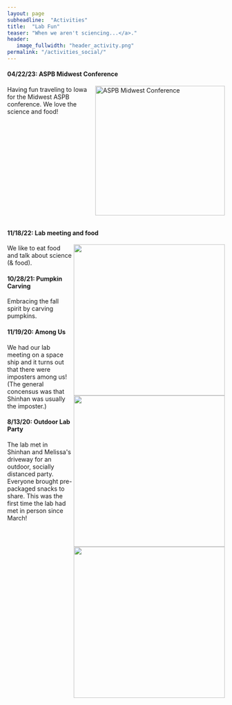 ```yaml
---
layout: page
subheadline:  "Activities"
title:  "Lab Fun"
teaser: "When we aren't sciencing...</a>."
header:
   image_fullwidth: "header_activity.png"
permalink: "/activities_social/"
---
```


<style>
.img-right { float: right; margin: 0 0 0.75rem 1rem; }
.clearfix { clear: both; }
</style>

#### 04/22/23: ASPB Midwest Conference

<img class="img-right"
     src="{{ 'ASPB_midwest_21_23.jpg' | relative_url }}"
     width="300" alt="ASPB Midwest Conference" loading="lazy">
     
Having fun traveling to Iowa for the Midwest ASPB conference. We love the science and food!
<div class="clearfix"></div>

#### 11/18/22: Lab meeting and food

<img src="labmeeting_n_food_2021.jpeg" width="350" align="right">We like to 
eat food and talk about science (& food). 

#### 10/28/21: Pumpkin Carving

<img src="lab_pumpkincraving_2021.jpg" width="350" align="right">Embracing 
the fall spirit by carving pumpkins.

#### 11/19/20: Among Us

<img src="AmongUs.png" width="350" align="right">We had our lab meeting on a space ship and it turns out that there were imposters among us! (The general concensus was that Shinhan was usually the imposter.)

#### 8/13/20: Outdoor Lab Party

The lab met in Shinhan and Melissa's driveway for an outdoor, socially distanced party. Everyone brought pre-packaged snacks to share. This was the first time the lab had met in person since March! 
